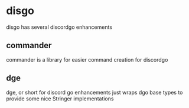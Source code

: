 # disgo

disgo has several discordgo enhancements

## commander
commander is a library for easier command creation for discordgo

## dge
dge, or short for discord go enhancements just wraps dgo base types to provide some nice Stringer implementations